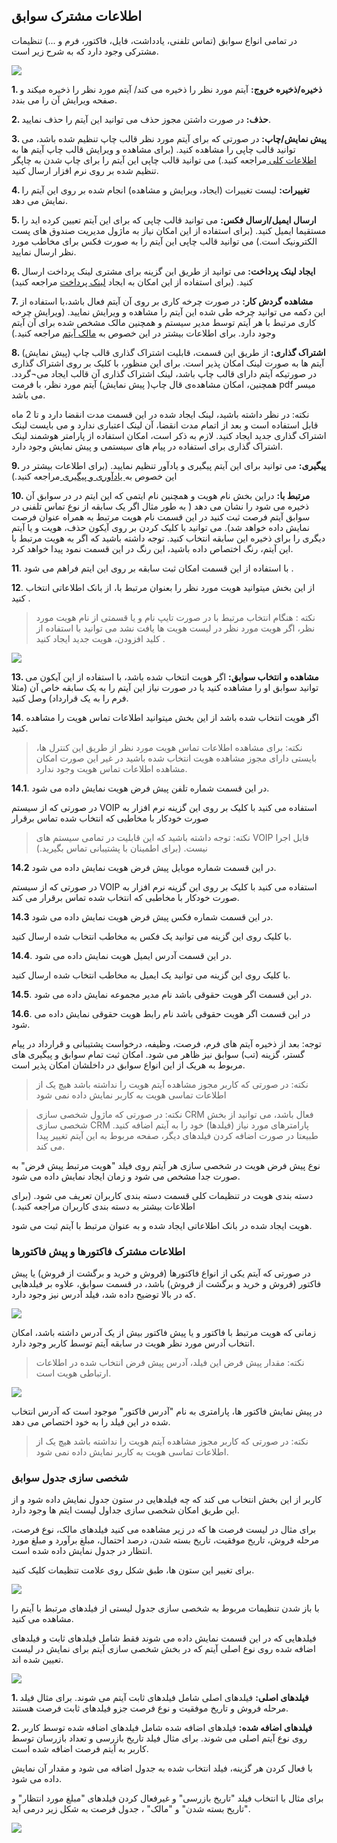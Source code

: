 ﻿## اطلاعات مشترک سوابق


در تمامی انواع سوابق (تماس تلفنی، یادداشت، فایل، فاکتور، فرم و ...) تنظیمات مشترکی وجود دارد که به شرح زیر است.

![](savabegh1.png)

**1. ذخیره/ذخیره خروج:** آیتم مورد نظر را ذخیره می کند/ آیتم مورد نظر را ذخیره میکند و صفحه ویرایش آن را می بندد.

**2. حذف:** در صورت داشتن مجوز حذف می توانید این آیتم را حذف نمایید.

**3. پیش نمایش/چاپ:** در صورتی که برای آیتم مورد نظر قالب چاپ تنظیم شده باشد، می توانید قالب چاپی را مشاهده کنید. (برای مشاهده و ویرایش قالب چاپ آیتم ها به[ اطلاعات کلی ](https://github.com/1stco/PayamGostarDocs/blob/master/help%202.5.4/Settings/Personalization-crm/Overview/General-information%2FGeneral-information.md)مراجعه کنید.) می توانید قالب چاپی این آیتم را برای چاپ شدن به چاپگر تنظیم شده بر روی نرم افزار ارسال کنید.

**4. تغییرات:** لیست تغییرات (ایجاد، ویرایش و مشاهده) انجام شده بر روی این آیتم را نمایش می دهد.

**5. ارسال ایمیل/ارسال فکس:** می توانید قالب چاپی که برای این آیتم تعیین کرده اید را مستقیما ایمیل کنید. (برای استفاده از این امکان نیاز به ماژول مدیریت صندوق های پست الکترونیک است.) می توانید قالب چاپی این آیتم را به صورت فکس برای مخاطب مورد نظر ارسال نمایید.

**6. ایجاد لینک پرداخت:** می توانید از طریق این گزینه برای مشتری لینک پرداخت ارسال کنید. (برای استفاده از این امکان به ایجاد [لینک پرداخت](https://github.com/1stco/PayamGostarDocs/blob/master/help2.5.4/Integrated-bank/Database/Payment-links/Payment-links.md) مراجعه کنید)

**7. مشاهده گردش کار:** در صورت چرخه کاری بر روی آن آیتم فعال باشد،با استفاده از  این دکمه می توانید چرخه طی شده این آیتم را مشاهده و ویرایش نمایید. (ویرایش چرخه کاری مرتبط با هر آیتم توسط مدیر سیستم و همچنین مالک مشخص شده برای آن آیتم وجود دارد. برای اطلاعات بیشتر در این خصوص به [مالک آیتم](https://github.com/1stco/PayamGostarDocs/blob/master/help%202.5.4/Settings/Personalization-crm/Overview/General-information/Item-owner/Item-owner.md) مراجعه کنید.)

**8.   اشتراک گذاری:** از طریق این قسمت، قابلیت اشتراک گذاری قالب چاپ (پیش نمایش) آیتم ها به صورت لینک امکان پذیر است. 
برای این منظور، با کلیک بر روی اشتراک گذاری در صورتیکه آیتم دارای قالب چاپ باشد، لینک اشتراک گذاری آن قالب ایجاد می¬گردد.
همچنین، امکان مشاهده‌ی قال چاپ( پیش نمایش) آیتم مورد نظر، با فرمت pdf میسر می باشد.

>
نکته: در نظر داشته باشید، لینک ایجاد شده در این قسمت مدت انقضا دارد و تا 2 ماه قابل استفاده است و بعد از اتمام مدت انقضا، آن لینک اعتباری ندارد و می بایست لینک اشتراک گذاری جدید ایجاد کنید.
لازم به ذکر است، امکان استفاده از پارامتر هوشمند لینک اشتراک گذاری برای استفاده در پیام های سیستمی و پیش نمایش وجود دارد.

**9. پیگیری:** می توانید برای این آیتم پیگیری و یادآور تنظیم نمایید. (برای اطلاعات بیشتر در این خصوص  به[ یادآوری و پیگیری  ](https://github.com/1stco/PayamGostarDocs/blob/master/help%202.5.4/Integrated-bank/Database/General-specifications/Reminder-and-follow-up/Reminder-and-follow-up.md)مراجعه کنید.)

**10. مرتبط با:** دراین بخش نام  هویت و همچنین نام ایتمی که این ایتم در در سوابق آن ذخیره می شود را نشان می دهد ( به طور مثال اگر یک سابقه از نوع تماس تلفنی در سوابق آیتم فرصت ثبت کنید در این قسمت نام هویت مرتبط به همراه عنوان فرصت نمایش داده خواهد شد). می توانید با کلیک کردن بر روی آیکون حذف، هویت و یا آیتم دیگری را برای ذخیره این سابقه انتخاب کنید. توجه داشته باشید که اگر به هویت مرتبط با این آیتم، رنگ اختصاص داده باشید، این رنگ در این قسمت نمود پیدا خواهد کرد.

**11**. با استفاده از این قسمت امکان ثبت سابقه بر روی این ایتم فراهم می شود .

**12**. از این بخش میتوانید هویت مورد نظر را بعنوان مرتبط با، از بانک اطلاعاتی انتخاب کنید .

> نکته : هنگام انتخاب مرتبط با در صورت تایپ نام و یا قسمتی از نام هویت مورد نظر، اگر هویت مورد نظر در لیست هویت ها یافت نشد می توانید با استفاده از کلید افزودن، هویت جدید ایجاد کنید .


![](mortabetba.png)


**13. مشاهده و انتخاب سوابق:** اگر هویت انتخاب شده باشد، با استفاده از این آیکون می توانید سوابق او را مشاهده کنید یا در صورت نیاز این آیتم را به یک سابقه خاص آن (مثلا فرم را به یک قرارداد) وصل کنید.

**14**. اگر هویت انتخاب شده باشد از این بخش میتوانید اطلاعات تماس هویت را مشاهده کنید.

> نکته: برای مشاهده اطلاعات تماس هویت مورد نظر از طریق این کنترل ها، بایستی دارای مجوز مشاهده هویت انتخاب شده باشید در غیر این صورت امکان مشاهده اطلاعات تماس هویت وجود ندارد.

**14.1**. در این قسمت شماره تلفن پیش فرض هویت نمایش داده می شود.

در صورتی که از سیستم VOIP استفاده می کنید با کلیک بر روی این گزینه نرم افزار به صورت خودکار با مخاطبی که انتخاب شده تماس برقرار

> نکته: توجه داشته باشید که این قابلیت در تمامی سیستم های VOIP قابل اجرا نیست. (برای اطمینان با پشتیبانی تماس بگیرید.)

**14.2** در این قسمت شماره موبایل پیش فرض هویت نمایش داده می شود.

در صورتی که از سیستم VOIP استفاده می کنید با کلیک بر روی این گزینه نرم افزار به صورت خودکار با مخاطبی که انتخاب شده تماس برقرار می کند.

**14.3** در این قسمت شماره فکس پیش فرض هویت نمایش داده می شود.

با کلیک روی این گزینه می توانید یک فکس به مخاطب انتخاب شده ارسال کنید.

**14.4**. در این قسمت آدرس ایمیل هویت نمایش داده می شود.

با کلیک روی این گزینه می توانید یک ایمیل به مخاطب انتخاب شده ارسال کنید.

**14.5**. در این قسمت اگر هویت حقوقی باشد نام مدیر مجموعه نمایش داده می شود.

**14.6**. در این قسمت اگر هویت حقوقی باشد نام رابط هویت حقوقی نمایش داده می شود.

توجه: بعد از ذخیره آیتم های فرم، فرصت، وظیفه، درخواست پشتیبانی و قرارداد در پیام گستر، گزینه (تب) سوابق نیز ظاهر می شود. امکان ثبت تمام سوابق و پیگیری های مربوط به هریک از این انواع سوابق در داخلشان امکان پذیر است.

> نکته:  در صورتی که کاربر مجوز مشاهده آیتم هویت را نداشته باشد هیچ یک از اطلاعات تماسی هویت به کاربر نمایش داده نمی شود

> نکته: در صورتی که ماژول شخصی سازی CRM فعال باشد، می توانید از بخش شخصی سازی CRM پارامترهای مورد نیاز (فیلدها) خود را به آیتم اضافه کنید. طبیعتا در صورت اضافه کردن فیلدهای دیگر، صفحه مربوط به این آیتم تغییر پیدا می کند.


نوع پیش فرض هویت در شخصی سازی هر آیتم روی فیلد "هویت مرتبط پیش فرض" به صورت جدا مشخص می شود و زمان ایجاد نمایش داده می شود.

دسته بندی هویت در تنظیمات کلی قسمت دسته بندی کاربران تعریف می شود. (برای اطلاعات بیشتر به دسته بندی کاربران مراجعه کنید.)

هویت ایجاد شده در بانک اطلاعاتی ایجاد شده و به عنوان مرتبط با آیتم ثبت می شود.

 
### اطلاعات مشترک فاکتورها و پیش فاکتورها

 در صورتی که آیتم یکی از انواع فاکتورها (فروش و خرید و برگشت از فروش) یا پیش فاکتور (فروش و خرید و برگشت از فروش) باشد، در قسمت سوابق، علاوه بر فیلدهایی که در بالا توضیح داده شد، فیلد آدرس نیز وجود دارد.
 
 ![](1.png)
 
 زمانی که هویت مرتبط با فاکتور و یا پیش فاکتور بیش از یک آدرس داشته باشد، امکان انتخاب آدرس مورد نظر هویت در سابقه آیتم توسط کاربر وجود دارد.

> نکته: مقدار پیش فرض این فیلد، آدرس پیش فرض انتخاب شده در اطلاعات ارتباطی هویت است.

![](2.png)

در پیش نمایش فاکتور ها، پارامتری به نام "آدرس فاکتور" موجود است که آدرس انتخاب شده در این فیلد را به خود اختصاص می دهد.

> نکته: در صورتی که کاربر مجوز مشاهده آیتم هویت را نداشته باشد هیچ یک از اطلاعات تماسی هویت به کاربر نمایش داده نمی شود.

### شخصی سازی جدول سوابق

کاربر از این بخش انتخاب می کند که چه فیلدهایی در ستون جدول نمایش داده شود و از این طریق امکان شخصی سازی جداول لیست ایتم ها وجود دارد.

برای مثال در لیست فرصت ها که در زیر مشاهده می کنید فیلدهای مالک، نوع فرصت، مرحله فروش، تاریخ موفقیت، تاریخ بسته شدن، درصد احتمال، مبلغ برآورد و مبلغ مورد انتظار در جدول نمایش داده شده است.

برای تغییر این ستون ها، طبق شکل روی علامت تنظیمات کلیک کنید.

![](CommonTableFeature.png)

با باز شدن تنظیمات مربوط به شخصی سازی جدول لیستی از فیلدهای مرتبط با آیتم را مشاهده می کنید.

فیلدهایی که در این قسمت نمایش داده می شوند فقط شامل فیلدهای ثابت و فیلدهای اضافه شده روی نوع اصلی آیتم که در بخش شخصی سازی آیتم برای نمایش در لیست تعیین شده اند.

![](CommonTableFeature2.png)

**1. فیلدهای اصلی:**  فیلدهای اصلی شامل فیلدهای ثابت آیتم می شوند. برای مثال فیلد مرحله فروش و تاریخ موفقیت و نوع فرصت جزو فیلدهای ثابت فرصت هستند.

**2. فیلدهای اضافه شده:** فیلدهای اضافه شده شامل فیلدهای اضافه شده توسط کاربر روی نوع آیتم اصلی می شوند. برای مثال فیلد تاریخ بازرسی و تعداد بازرسان توسط کاربر به آیتم فرصت اضافه شده است.

با فعال کردن هر گزینه، فیلد انتخاب شده به جدول اضافه می شود و مقدار آن نمایش داده می شود.

برای مثال با انتخاب فیلد "تاریخ بازرسی" و غیرفعال کردن فیلدهای "مبلغ مورد انتظار" و "تاریخ بسته شدن" و "مالک" ، جدول فرصت به شکل زیر درمی آید.

![](CommonTableFeature3.png)

 
